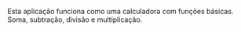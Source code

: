 Esta aplicação funciona como uma calculadora com funções básicas. Soma, subtração, divisão e multiplicação.
